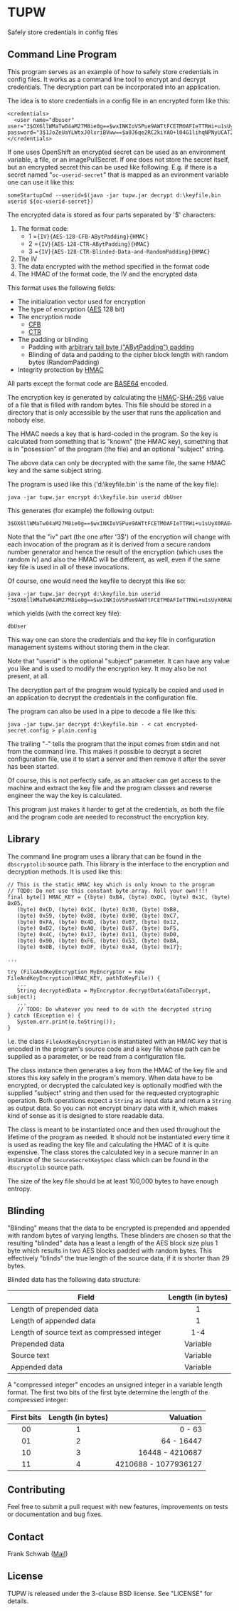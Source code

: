 # TUPW

Safely store credentials in config files

## Command Line Program

This program serves as an example of how to safely store credentials in config files. It works as a command line tool to encrypt and decrypt credentials. The decryption part can be incorporated into an application.

The idea is to store credentials in a config file in an encrypted form like this:

    <credentials>
      <user name="dbuser" user="3$OX6llWMaTw04aM27M8ie0g==$wxINKIoVSPue9AWTtFCETM0AFIeTTRWi+u1sUyX0RAE=$xGIUOaz+OYCBv5Qg9zgD6v4AgFZtg2qgHnurNWnf+G0=" password="3$1JoZeUaYLWtxJ0lxriBVww==$a0J6qe2RC2kiYAO+l04G1lihqNPNyUCAT21gsJzhDEE=$y5xX+gBa1QRs4PwS7Ut+AXk9NDCnAd86R6MCAOXkX5s="/>
    </credentials>

If one uses OpenShift an encrypted secret can be used as an environment variable, a file, or an imagePullSecret. If one does not store the secret itself, but an encrypted secret this can be used like following. E.g. if there is a secret named "`oc-userid-secret`" that is mapped as an evironment variable one can use it like this:

    someStartupCmd --userid=$(java -jar tupw.jar decrypt d:\keyfile.bin userid ${oc-userid-secret})

The encrypted data is stored as four parts separated by '$' characters:

1. The format code:
    * 1 =`{IV}{AES-128-CFB-ABytPadding}{HMAC}`
    * 2 =`{IV}{AES-128-CTR-ABytPadding}{HMAC}`
    * 3 =`{IV}{AES-128-CTR-Blinded-Data-and-RandomPadding}{HMAC}`
2. The IV
3. The data encrypted with the method specified in the format code
3. The HMAC of the format code, the IV and the encrypted data

This format uses the following fields:

* The initialization vector used for encryption
* The type of encryption ([AES](https://en.wikipedia.org/wiki/Advanced_Encryption_Standard "AES") 128 bit)
* The encryption mode
    * [CFB](https://en.wikipedia.org/wiki/Block_cipher_mode_of_operation#CFB "CFB")
	* [CTR](https://en.wikipedia.org/wiki/Block_cipher_mode_of_operation#CTR "CTR")
* The padding or blinding
    * Padding with [arbitrary tail byte ("ABytPadding") padding](https://eprint.iacr.org/2003/098.pdf "AByt-Pad")
	* Blinding of data and padding to the cipher block length with random bytes (RandomPadding)
* Integrity protection by [HMAC](https://en.wikipedia.org/wiki/Hash-based_message_authentication_code "HMAC")

All parts except the format code are [BASE64](https://en.wikipedia.org/wiki/Base64 "BASE64") encoded.

The encryption key is generated by calculating the [HMAC](https://en.wikipedia.org/wiki/Hash-based_message_authentication_code "HMAC")-[SHA-256](https://en.wikipedia.org/wiki/SHA-2 "SHA-256") value of a file that is filled with random bytes. This file should be stored in a directory that is only accessible by the user that runs the application and nobody else.

The HMAC needs a key that is hard-coded in the program. So the key is calculated from something that is "known" (the HMAC key), something that is in "posession" of the program (the file) and an optional "subject" string.

The above data can only be decrypted with the same file, the same HMAC key and the same subject string.

The program is used like this ('d:\keyfile.bin' is the name of the key file):

    java -jar tupw.jar encrypt d:\keyfile.bin userid dbUser

This generates (for example) the following output:

    3$OX6llWMaTw04aM27M8ie0g==$wxINKIoVSPue9AWTtFCETM0AFIeTTRWi+u1sUyX0RAE=$xGIUOaz+OYCBv5Qg9zgD6v4AgFZtg2qgHnurNWnf+G0=
	
Note that the "iv" part (the one after '3$') of the encryption will change with each invocation of the program as it is derived from a secure random number generator and hence the result of the encryption (which uses the random iv) and also the HMAC will be different, as well, even if the same key file is used in all of these invocations.

Of course, one would need the keyfile to decrypt this like so:

    java -jar tupw.jar decrypt d:\keyfile.bin userid "3$OX6llWMaTw04aM27M8ie0g==$wxINKIoVSPue9AWTtFCETM0AFIeTTRWi+u1sUyX0RAE=$xGIUOaz+OYCBv5Qg9zgD6v4AgFZtg2qgHnurNWnf+G0="

which yields (with the correct key file):

    dbUser

This way one can store the credentials and the key file in configuration management systems without storing them in the clear.

Note that "userid" is the optional "subject" parameter. It can have any value you like and is used to modify the encryption key. It may also be not present, at all.

The decryption part of the program would typically be copied and used in an application to decrypt the credentials in the configuration file.

The program can also be used in a pipe to decode a file like this:

    java -jar tupw.jar decrypt d:\keyfile.bin - < cat encrypted-secret.config > plain.config
	
The trailing "-" tells the program that the input comes from stdin and not from the command line. This makes it possible to decrypt a secret configuration file, use it to start a server and then remove it after the sever has been started.

Of course, this is not perfectly safe, as an attacker can get access to the machine and extract the key file and the program classes and reverse engineer the way the key is calculated.

This program just makes it harder to get at the credentials, as both the file and the program code are needed to reconstruct the encryption key.

## Library

The command line program uses a library that can be found in the `dbscryptolib` source path. This library is the interface to the encryption and decryption methods. It is used like this:

    // This is the static HMAC key which is only known to the program
    // TODO: Do not use this constant byte array. Roll your own!!!!
    final byte[] HMAC_KEY = {(byte) 0xB4, (byte) 0xDC, (byte) 0x1C, (byte) 0x05,
       (byte) 0xCD, (byte) 0x1C, (byte) 0x30, (byte) 0xB8,
       (byte) 0x59, (byte) 0x80, (byte) 0x90, (byte) 0xC7,
       (byte) 0xFA, (byte) 0x4D, (byte) 0x07, (byte) 0x12,
       (byte) 0xD2, (byte) 0xA0, (byte) 0x67, (byte) 0xF5,
       (byte) 0x4C, (byte) 0x17, (byte) 0x11, (byte) 0xD0,
       (byte) 0x90, (byte) 0xF6, (byte) 0x53, (byte) 0x8A,
       (byte) 0x0B, (byte) 0xDF, (byte) 0xA4, (byte) 0x17};
    
	...
	
	try (FileAndKeyEncryption MyEncryptor = new FileAndKeyEncryption(HMAC_KEY, pathToKeyFile)) {
	   ...
       String decryptedData = MyEncryptor.decryptData(dataToDecrypt, subject);
	   ...
	   // TODO: Do whatever you need to do with the decrypted string
    } catch (Exception e) {
       System.err.print(e.toString());
    }

I.e. the class `FileAndKeyEncryption` is instantiated with an HMAC key that is encoded in the program's source code and a key file whose path can be supplied as a parameter, or be read from a configuration file.

The class instance then generates a key from the HMAC of the key file and stores this key safely in the program's memory. When data have to be encrypted, or decrypted the calculated key is optionally modfied with the supplied "subject" string and then used for the requested cryptographic operation. Both operations expect a `String` as input data and return a `String` as output data. So you can not encrypt binary data with it, which makes kind of sense as it is designed to store readable data.

The class is meant to be instantiated once and then used throughout the lifetime of the program as needed. It should not be instantiated every time it is used as reading the key file and calculating the HMAC of it is quite expensive. The class stores the calculated key in a secure manner in an instance of the `SecureSecretKeySpec` class which can be found in the `dbscryptolib` source path.

The size of the key file should be at least 100,000 bytes to have enough entropy.

## Blinding

"Blinding" means that the data to be encrypted is prepended and appended with random bytes of varying lengths. These blinders are chosen so that the resulting "blinded" data has a least a length of the AES block size plus 1 byte which results in two AES blocks padded with random bytes. This effectively "blinds" the true length of the source data, if it is shorter than 29 bytes.

Blinded data has the following data structure:

| Field | Length (in bytes) |
| --- | :---: |
|Length of prepended data | 1 |
|Length of appended data | 1 |
|Length of source text as compressed integer | 1-4 |
|Prepended data | Variable |
|Source text | Variable |
|Appended data | Variable |

A "compressed integer" encodes an unsigned integer in a variable length format. The first two bits of the first byte determine the length of the compressed integer:

| First bits  | Length (in bytes) | Valuation |
| :---: | :---: | ---: |
|00 | 1 | 0 - 63 |
|01 | 2 | 64 - 16447 |
|10 | 3 | 16448 - 4210687 |
|11 | 4 | 4210688 - 1077936127 |

## Contributing

Feel free to submit a pull request with new features, improvements on tests or documentation and bug fixes.

## Contact

Frank Schwab ([Mail](mailto:frank.schwab@deutschebahn.com "Mail"))

## License

TUPW is released under the 3-clause BSD license. See "LICENSE" for details.
